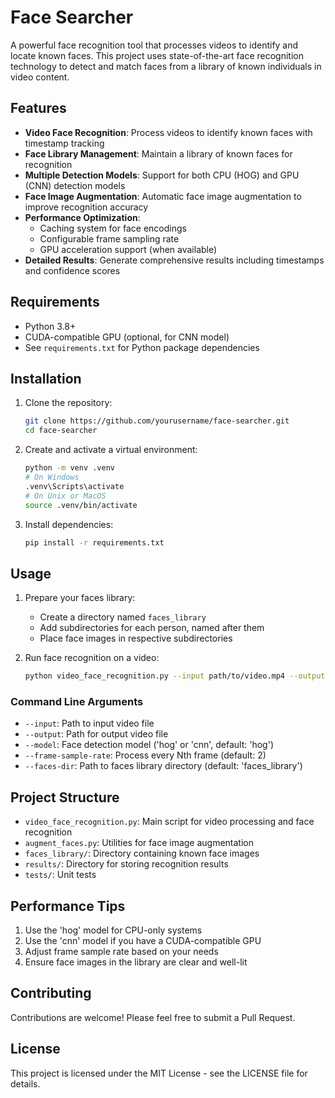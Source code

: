 # Face Searcher

A powerful face recognition tool that processes videos to identify and locate known faces. This project uses state-of-the-art face recognition technology to detect and match faces from a library of known individuals in video content.

## Features

- **Video Face Recognition**: Process videos to identify known faces with timestamp tracking
- **Face Library Management**: Maintain a library of known faces for recognition
- **Multiple Detection Models**: Support for both CPU (HOG) and GPU (CNN) detection models
- **Face Image Augmentation**: Automatic face image augmentation to improve recognition accuracy
- **Performance Optimization**: 
  - Caching system for face encodings
  - Configurable frame sampling rate
  - GPU acceleration support (when available)
- **Detailed Results**: Generate comprehensive results including timestamps and confidence scores

## Requirements

- Python 3.8+
- CUDA-compatible GPU (optional, for CNN model)
- See `requirements.txt` for Python package dependencies

## Installation

1. Clone the repository:
   ```bash
   git clone https://github.com/yourusername/face-searcher.git
   cd face-searcher
   ```

2. Create and activate a virtual environment:
   ```bash
   python -m venv .venv
   # On Windows
   .venv\Scripts\activate
   # On Unix or MacOS
   source .venv/bin/activate
   ```

3. Install dependencies:
   ```bash
   pip install -r requirements.txt
   ```

## Usage

1. Prepare your faces library:
   - Create a directory named `faces_library`
   - Add subdirectories for each person, named after them
   - Place face images in respective subdirectories

2. Run face recognition on a video:
   ```bash
   python video_face_recognition.py --input path/to/video.mp4 --output path/to/output.mp4
   ```

### Command Line Arguments

- `--input`: Path to input video file
- `--output`: Path for output video file
- `--model`: Face detection model ('hog' or 'cnn', default: 'hog')
- `--frame-sample-rate`: Process every Nth frame (default: 2)
- `--faces-dir`: Path to faces library directory (default: 'faces_library')

## Project Structure

- `video_face_recognition.py`: Main script for video processing and face recognition
- `augment_faces.py`: Utilities for face image augmentation
- `faces_library/`: Directory containing known face images
- `results/`: Directory for storing recognition results
- `tests/`: Unit tests

## Performance Tips

1. Use the 'hog' model for CPU-only systems
2. Use the 'cnn' model if you have a CUDA-compatible GPU
3. Adjust frame sample rate based on your needs
4. Ensure face images in the library are clear and well-lit

## Contributing

Contributions are welcome! Please feel free to submit a Pull Request.

## License

This project is licensed under the MIT License - see the LICENSE file for details.